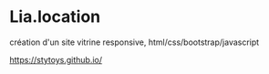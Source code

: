 # Lia.location
création d'un site vitrine responsive, html/css/bootstrap/javascript

https://stytoys.github.io/
